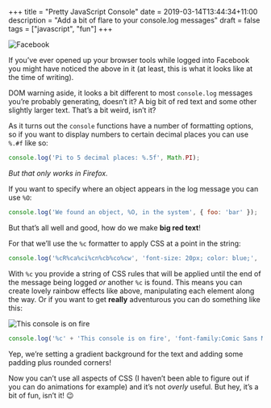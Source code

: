+++
title = "Pretty JavaScript Console"
date = 2019-03-14T13:44:34+11:00
description = "Add a bit of flare to your console.log messages"
draft = false
tags = ["javascript", "fun"]
+++

![Facebook](/images/pretty-javascript-console/facebook.png)

If you’ve ever opened up your browser tools while logged into Facebook you might have noticed the above in it (at least, this is what it looks like at the time of writing).

DOM warning aside, it looks a bit different to most `console.log` messages you’re probably generating, doesn’t it? A big bit of red text and some other slightly larger text. That’s a bit weird, isn’t it?

As it turns out the `console` functions have a number of formatting options, so if you want to display numbers to certain decimal places you can use `%.#f` like so:

```javascript
console.log('Pi to 5 decimal places: %.5f', Math.PI);

```

_But that only works in Firefox._

If you want to specify where an object appears in the log message you can use `%O`:

```javascript
console.log('We found an object, %O, in the system', { foo: 'bar' });

```

But that’s all well and good, how do we make **big red text**!

For that we’ll use the `%c` formatter to apply CSS at a point in the string:

```javascript
console.log('%cR%ca%ci%cn%cb%co%cw', 'font-size: 20px; color: blue;', 'font-size: 25px; color: lightblue;', 'font-size: 30px; color: lightgreen;', 'font-size: 35px; color: green', 'font-size: 30px; color: yellow;', 'font-size: 25px; color: orange', 'font-size: 20px; color: red')

```

With `%c` you provide a string of CSS rules that will be applied until the end of the message being logged _or_ another `%c` is found. This means you can create lovely rainbow effects like above, manipulating each element along the way. Or if you want to get **really** adventurous you can do something like this:

![This console is on fire](/images/pretty-javascript-console/one-fine-console.png)

```javascript
console.log('%c' + 'This console is on fire', 'font-family:Comic Sans MS; font-size:50px; font-weight:bold; background: linear-gradient(#f00, yellow); border-radius: 5px; padding: 20px')

```

Yep, we’re setting a gradient background for the text and adding some padding plus rounded corners!

Now you can’t use all aspects of CSS (I haven’t been able to figure out if you can do animations for example) and it’s not _overly_ useful. But hey, it’s a bit of fun, isn’t it! 😉